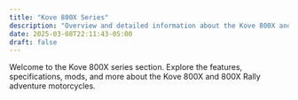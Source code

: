 ```yaml
---
title: "Kove 800X Series"
description: "Overview and detailed information about the Kove 800X and 800X Rally adventure motorcycles."
date: 2025-03-08T22:11:43-05:00
draft: false
---
```


Welcome to the Kove 800X series section. Explore the features, specifications, mods, and more about the Kove 800X and 800X Rally adventure motorcycles.


